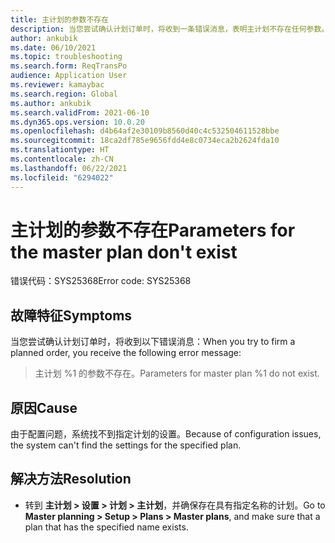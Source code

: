 ```yaml
---
title: 主计划的参数不存在
description: 当您尝试确认计划订单时，将收到一条错误消息，表明主计划不存在任何参数。
author: ankubik
ms.date: 06/10/2021
ms.topic: troubleshooting
ms.search.form: ReqTransPo
audience: Application User
ms.reviewer: kamaybac
ms.search.region: Global
ms.author: ankubik
ms.search.validFrom: 2021-06-10
ms.dyn365.ops.version: 10.0.20
ms.openlocfilehash: d4b64af2e30109b8560d40c4c532504611528bbe
ms.sourcegitcommit: 18ca2df785e9656fdd4e8c0734eca2b2624fda10
ms.translationtype: HT
ms.contentlocale: zh-CN
ms.lasthandoff: 06/22/2021
ms.locfileid: "6294022"
---
```

# <a name="parameters-for-the-master-plan-dont-exist"></a><span data-ttu-id="dfa89-103">主计划的参数不存在</span><span class="sxs-lookup"><span data-stu-id="dfa89-103">Parameters for the master plan don't exist</span></span>

<span data-ttu-id="dfa89-104">错误代码：SYS25368</span><span class="sxs-lookup"><span data-stu-id="dfa89-104">Error code: SYS25368</span></span>

## <a name="symptoms"></a><span data-ttu-id="dfa89-105">故障特征</span><span class="sxs-lookup"><span data-stu-id="dfa89-105">Symptoms</span></span>

<span data-ttu-id="dfa89-106">当您尝试确认计划订单时，将收到以下错误消息：</span><span class="sxs-lookup"><span data-stu-id="dfa89-106">When you try to firm a planned order, you receive the following error message:</span></span>

> <span data-ttu-id="dfa89-107">主计划 %1 的参数不存在。</span><span class="sxs-lookup"><span data-stu-id="dfa89-107">Parameters for master plan %1 do not exist.</span></span>

## <a name="cause"></a><span data-ttu-id="dfa89-108">原因</span><span class="sxs-lookup"><span data-stu-id="dfa89-108">Cause</span></span>

<span data-ttu-id="dfa89-109">由于配置问题，系统找不到指定计划的设置。</span><span class="sxs-lookup"><span data-stu-id="dfa89-109">Because of configuration issues, the system can't find the settings for the specified plan.</span></span>

## <a name="resolution"></a><span data-ttu-id="dfa89-110">解决方法</span><span class="sxs-lookup"><span data-stu-id="dfa89-110">Resolution</span></span>

- <span data-ttu-id="dfa89-111">转到 **主计划 \> 设置 \> 计划 \> 主计划**，并确保存在具有指定名称的计划。</span><span class="sxs-lookup"><span data-stu-id="dfa89-111">Go to **Master planning \> Setup \> Plans \> Master plans**, and make sure that a plan that has the specified name exists.</span></span>
